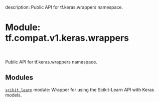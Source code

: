 description: Public API for tf.keras.wrappers namespace.

<div itemscope itemtype="http://developers.google.com/ReferenceObject">
<meta itemprop="name" content="tf.compat.v1.keras.wrappers" />
<meta itemprop="path" content="Stable" />
</div>

# Module: tf.compat.v1.keras.wrappers

<!-- Insert buttons and diff -->

<table class="tfo-notebook-buttons tfo-api nocontent" align="left">

</table>



Public API for tf.keras.wrappers namespace.



## Modules

[`scikit_learn`](../../../../tf/compat/v1/keras/wrappers/scikit_learn.md) module: Wrapper for using the Scikit-Learn API with Keras models.

